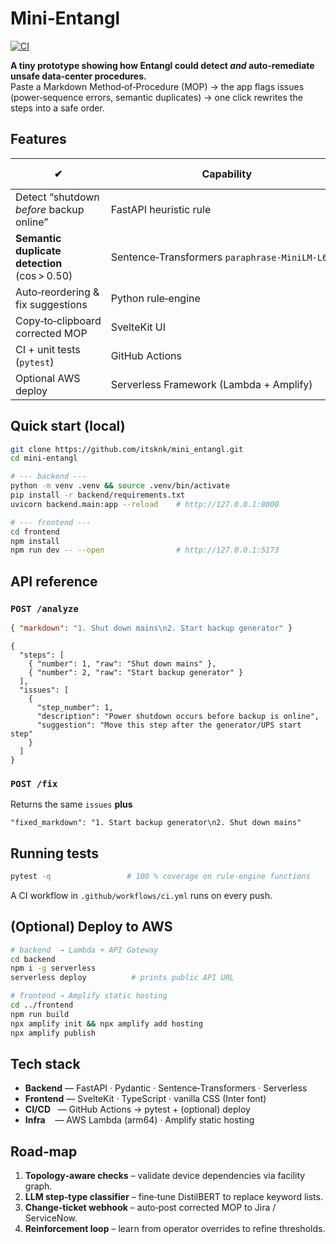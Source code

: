 
# Mini‑Entangl

[![CI](https://github.com/itsknk/mini_entangl/actions/workflows/ci.yml/badge.svg?branch=master)](https://github.com/itsknk/mini_entangl/actions/workflows/ci.yml)


**A tiny prototype showing how Entangl could detect _and_ auto‑remediate unsafe data‑center procedures.**  
Paste a Markdown Method‑of‑Procedure (MOP) → the app flags issues (power‑sequence errors, semantic duplicates) → one click rewrites the steps into a safe order.

## Features

| ✔ | Capability | Stack / Technique |
|---|-------------|------------------|
| Detect “shutdown _before_ backup online” | FastAPI heuristic rule |
| **Semantic duplicate detection** (cos > 0.50) | Sentence‑Transformers `paraphrase‑MiniLM‑L6‑v2` |
| Auto‑reordering & fix suggestions | Python rule‑engine |
| Copy‑to‑clipboard corrected MOP | SvelteKit UI |
| CI + unit tests (`pytest`) | GitHub Actions |
| Optional AWS deploy | Serverless Framework (Lambda + Amplify) |

## Quick start (local)

```bash
git clone https://github.com/itsknk/mini_entangl.git
cd mini-entangl

# --- backend ---
python -m venv .venv && source .venv/bin/activate
pip install -r backend/requirements.txt
uvicorn backend.main:app --reload    # http://127.0.0.1:8000

# --- frontend ---
cd frontend
npm install
npm run dev -- --open                # http://127.0.0.1:5173
````

## API reference

### `POST /analyze`

```json
{ "markdown": "1. Shut down mains\n2. Start backup generator" }
```

```jsonc
{
  "steps": [
    { "number": 1, "raw": "Shut down mains" },
    { "number": 2, "raw": "Start backup generator" }
  ],
  "issues": [
    {
      "step_number": 1,
      "description": "Power shutdown occurs before backup is online",
      "suggestion": "Move this step after the generator/UPS start step"
    }
  ]
}
```

### `POST /fix`

Returns the same `issues` **plus**

```jsonc
"fixed_markdown": "1. Start backup generator\n2. Shut down mains"
```

## Running tests

```bash
pytest -q                 # 100 % coverage on rule‑engine functions
```

A CI workflow in `.github/workflows/ci.yml` runs on every push.

## (Optional) Deploy to AWS

```bash
# backend  → Lambda + API Gateway
cd backend
npm i -g serverless
serverless deploy          # prints public API URL

# frontend → Amplify static hosting
cd ../frontend
npm run build
npx amplify init && npx amplify add hosting
npx amplify publish
```

## Tech stack

* **Backend** — FastAPI · Pydantic · Sentence‑Transformers · Serverless
* **Frontend** — SvelteKit · TypeScript · vanilla CSS (Inter font)
* **CI/CD**   — GitHub Actions → pytest + (optional) deploy
* **Infra**    — AWS Lambda (arm64) · Amplify static hosting


## Road‑map

1. **Topology‑aware checks** – validate device dependencies via facility graph.
2. **LLM step‑type classifier** – fine‑tune DistilBERT to replace keyword lists.
3. **Change‑ticket webhook** – auto‑post corrected MOP to Jira / ServiceNow.
4. **Reinforcement loop** – learn from operator overrides to refine thresholds.


